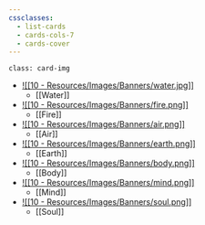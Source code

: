 ```yaml
---
cssclasses: 
  - list-cards
  - cards-cols-7
  - cards-cover
---
```


`class: card-img`
- [![[10 - Resources/Images/Banners/water.jpg]]](Water)
	- [[Water]]
- [![[10 - Resources/Images/Banners/fire.png]]](Fire)
	- [[Fire]]
- [![[10 - Resources/Images/Banners/air.png]]](Air)
	- [[Air]]
- [![[10 - Resources/Images/Banners/earth.png]]](Earth)
	- [[Earth]]
- [![[10 - Resources/Images/Banners/body.png]]](Body)
	- [[Body]]
- [![[10 - Resources/Images/Banners/mind.png]]](Mind)
	- [[Mind]]
- [![[10 - Resources/Images/Banners/soul.png]]](Soul)
	- [[Soul]]